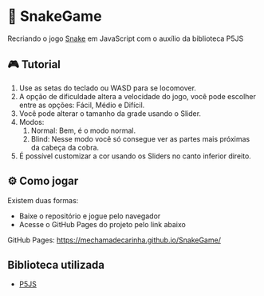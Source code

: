 # 🐍 SnakeGame

Recriando o jogo [Snake](https://www.google.com/search?q=snake) em JavaScript com o auxílio da biblioteca P5JS


## 🎮 Tutorial

1. Use as setas do teclado ou WASD para se locomover.
2. A opção de dificuldade altera a velocidade do jogo, você pode escolher entre as opções: Fácil, Médio e Difícil.
3. Você pode alterar o tamanho da grade usando o Slider.
4. Modos:
   1. Normal: Bem, é o modo normal.
   2. Blind: Nesse modo você só consegue ver as partes mais próximas da cabeça da cobra.
5. É possível customizar a cor usando os Sliders no canto inferior direito.
   

## ⚙ Como jogar

Existem duas formas:

- Baixe o repositório e jogue pelo navegador
- Acesse o GitHub Pages do projeto pelo link abaixo

GitHub Pages:
https://mechamadecarinha.github.io/SnakeGame/


## Biblioteca utilizada

- [P5JS](https://p5js.org/)
